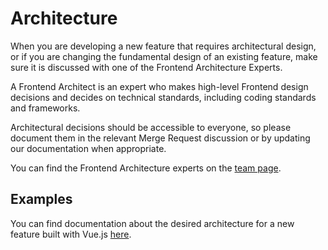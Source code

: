 # Architecture

When you are developing a new feature that requires architectural design, or if
you are changing the fundamental design of an existing feature, make sure it is
discussed with one of the Frontend Architecture Experts.

A Frontend Architect is an expert who makes high-level Frontend design decisions
and decides on technical standards, including coding standards and frameworks.

Architectural decisions should be accessible to everyone, so please document
them in the relevant Merge Request discussion or by updating our documentation
when appropriate.

You can find the Frontend Architecture experts on the [team page][team-page].

## Examples

You can find documentation about the desired architecture for a new feature
built with Vue.js [here][vue-section].

[team-page]: https://about.gitlab.com/team
[vue-section]: vue.md#frontend.html#how-to-build-a-new-feature-with-vue-js
